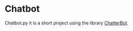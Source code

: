 # Chatbot

Chatbot.py it is a short project using the library [ChatterBot](https://chatterbot.readthedocs.io/en/stable/index.html).  
